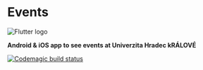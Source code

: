 # Events

<img src="https://camo.githubusercontent.com/de20d75ca61aa884f5259e6e34090efeda1bfd45/68747470733a2f2f666c75747465722e6465762f6173736574732f666c75747465722d6c6f636b75702d346362306565303732616233313265353937383464396662663466623761643432363838613766646165613132373063636636626266346633346237653033662e737667" alt="Flutter logo" style="max-width:100%;">

**Android & iOS app to see events at Univerzita Hradec kRÁLOVÉ**

[![Codemagic build status](https://api.codemagic.io/apps/5dc476090679e126d8facf36/5dc476090679e126d8facf35/status_badge.svg)](https://codemagic.io/apps/5dc476090679e126d8facf36/5dc476090679e126d8facf35/latest_build)
